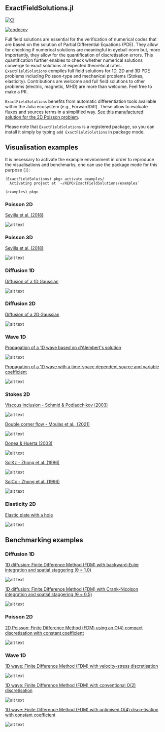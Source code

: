 ## ExactFieldSolutions.jl

<!-- [![Dev](https://img.shields.io/badge/docs-dev-blue.svg)](https://juliageodynamics.github.io/GeoParams.jl/dev/) -->
[![CI](https://github.com/tduretz/ExactFieldSolutions.jl//actions/workflows/blank.yml/badge.svg)](https://github.com/tduretz/ExactFieldSolutions.jl//actions/workflows/blank.yml)
<!-- [![DOI](https://zenodo.org/badge/369433137.svg)](https://zenodo.org/doi/10.5281/zenodo.8089230) -->
[![codecov](https://codecov.io/gh/tduretz/ExactFieldSolutions.jl)](https://codecov.io/gh/tduretz/ExactFieldSolutions.jl)

Full field solutions are essential for the verification of numerical codes that are based on the solution of Partial Differential Equations (PDE).
They allow for checking if numerical solutions are meaningful in eyeball norm but, more importantly, they allow for the quantification of discretisation errors.
This quantification further enables to check whether numerical solutions converge to exact solutions at expected theoretical rates.
`ExactFieldSolutions` compiles full field solutions for 1D, 2D and 3D PDE problems including Poisson-type and mechanical problems (Stokes, elasticity).
Contributions are welcome and full field solutions to other problems (electric, magnetic, MHD) are more than welcome. Feel free to make a PR.

`ExactFieldSolutions` benefits from automatic differentiation tools available within the Julia ecosystem (e.g., ForwardDiff). These allow to evaluate fluxes and sources terms in a simplified way. [See this manufactured solution for the 2D Poisson problem](src/Poisson2D_Sevilla2018.jl).

Please note that `ExactFieldSolutions` is a registered package, so you can install it simply by typing `add ExactFieldSolutions` in package mode.

## Visualisation examples

It is necessary to activate the example environment in order to reproduce the visualisations and benchmarks, one can use the package mode for this purpose (`]`):

```julia-repl
(ExactFieldSolutions) pkg> activate examples/
  Activating project at `~/REPO/ExactFieldSolutions/examples`

(examples) pkg>
```

### Poisson 2D
[Sevilla et al. (2018)](ext/visualisations/Visualize_Poisson2D_Sevilla2018.jl)

![alt text](img/Poisson2D_Sevilla2018.svg "Sevilla et al. (2018)")

### Poisson 3D
[Sevilla et al. (2018)](ext/visualisations/Visualize_Poisson3D_Sevilla2018.jl)

![alt text](img/Poisson3D_Sevilla2018.svg "Sevilla et al. (2018)")

### Diffusion 1D
[Diffusion of a 1D Gaussian](ext/visualisations/Visualize_Diffusion1D_Gaussian.jl)

![alt text](img/Diffusion1D_Gaussian.svg)

### Diffusion 2D
[Diffusion of a 2D Gaussian](ext/visualisations/Visualize_Diffusion2D_Gaussian.jl)

![alt text](img/Diffusion2D_Gaussian.svg)

### Wave 1D 
[Propagation of a 1D wave based on d'Alembert's solution](ext/visualisations/Visualize_Wave1D_dAlembert.jl)

![alt text](img/Wave1D_dAlembert.svg)

[Propagation of a 1D wave with a time-space dependent source and variable coefficient](ext/visualisations/Visualize_Wave1D_HeteroPlusSource.jl)

![alt text](img/Wave1D_HeteroPlusSource.svg)

### Stokes 2D
[Viscous inclusion - Schmid & Podladchikov (2003)](ext/visualisations/Visualize_Stokes2D_Schmid2003.jl)

![alt text](img/Stokes2D_Schmid2003.svg "Schmid & Podladchikov (2003)")

[Double corner flow - Moulas et al., (2021)](ext/visualisations/Visualize_Stokes2D_Moulas2021.jl)

![alt text](img/Stokes2D_Moulas2021.svg "Moulas et al. (2021)")

[Donea & Huerta (2003)](ext/visualisations/Visualize_Stokes2D_Donea2003.jl)

![alt text](img/Stokes2D_Donea2003.svg "Donea & Huerta (2003)")

[SolKz - Zhong et al. (1996)](ext/visualisations/Visualize_Stokes2D_SolKz_Zhong1996.jl)

![alt text](img/Stokes2D_SolKz_Zhong1996.svg "Zhong et al. (1996)")


[SolCx - Zhong et al. (1996)](ext/visualisations/Visualize_Stokes2D_SolCx_Zhong1996.jl)

![alt text](img/Stokes2D_SolCx_Zhong1996.svg "Zhong et al. (1996)")

### Elasticity 2D
[Elastic plate with a hole](ext/visualisations/Visualize_Elasticity2D_Hole.jl)

![alt text](img/Elasticity2D_Hole.svg "Elastic plate with a hole")

## Benchmarking examples

### Diffusion 1D

[1D diffusion: Finite Difference Method (FDM) with backward-Euler integration and spatial staggering (θ = 1.0)](ext/benchmarks/Benchmark_Diffusion1D.jl)

![alt text](img/Benchmark_Diffusion1D_BackwardEuler_FDM.svg "Diffusion in 1D using the Finite Difference Method (FDM): backward-Euler and spatial staggering") 

[1D diffusion: Finite Difference Method (FDM) with Crank-Nicolson integration and spatial staggering (θ = 0.5)](ext/benchmarks/Benchmark_Diffusion1D.jl)

![alt text](img/Benchmark_Diffusion1D_CrankNicolson_FDM.svg "Diffusion in 1D using the Finite Difference Method (FDM): Crank-Nicolson and spatial staggering")

### Poisson 2D

[2D Poisson: Finite Difference Method (FDM) using an O(4) compact discretisation with constant coefficient](ext/benchmarks/Benchmark_Poisson2D.jl)

![alt text](img/Benchmark_Poisson2D_O4_FDM.svg "2D Poisson problem using O(4) compact finite difference scheme")

### Wave 1D

[1D wave: Finite Difference Method (FDM) with velocity-stress discretisation](ext/benchmarks/Benchmark_Wave1D_VelStress_FDM.jl)

![alt text](img/Benchmark_Wave1D_VelStress_FDM.svg "Wave in 1D using the Finite Difference Method (FDM): velocity-stress scheme") 

[1D wave: Finite Difference Method (FDM) with conventional O(2) discretisation](ext/benchmarks/Benchmark_Wave1D_Conventional_FDM.jl)

![alt text](img/Benchmark_Wave1D_Conventional_FDM.svg "Wave in 1D using the Finite Difference Method (FDM): conventional O(2) discretisation") 

[1D wave: Finite Difference Method (FDM) with optimised O(4) discretisation with constant coefficient](ext/benchmarks/Benchmark_Wave1D_OptimallyAccurate_FDM.jl)

![alt text](img/Benchmark_Wave1D_OptimallyAccurate_FDM.svg "Wave in 1D using the Finite Difference Method (FDM): optimised O(4) discretisation with constant coefficient") 
